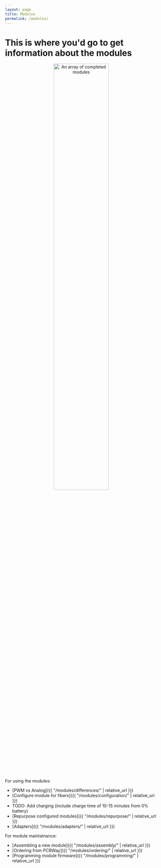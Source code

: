 ```yaml
---
layout: page
title: Modules
permalink: /modules/
---
```


# This is where you'd go to get information about the modules

<!-- ![An array of completed modules]({{ "/assets/img/modules/module_array.jpg" | relative_url }}) -->
<p align="center">
    <img src='{{ "/assets/img/modules/module_array.jpg" | relative_url }}' alt='An array of completed modules' width="60%">
</p>

For using the modules:
* [PWM vs Analog]({{ "/modules/differences/" | relative_url }})
* [Configure module for fibers]({{ "/modules/configuration/" | relative_url }})
* TODO: Add charging (include charge time of 10-15 minutes from 0% battery)
* [Repurpose configured modules]({{ "/modules/repurpose/" | relative_url }})
* [Adapters]({{ "/modules/adapters/" | relative_url }})

For module maintainance:
* [Assembling a new module]({{ "/modules/assembly/" | relative_url }})
* [Ordering from PCBWay]({{ "/modules/ordering/" | relative_url }})
* [Programming module firmware]({{ "/modules/programming/" | relative_url }})